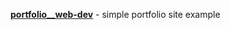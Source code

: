 __[portfolio__web-dev](https://mezin24.github.io/portfolio__web-dev/index.html)__ - simple portfolio site example

